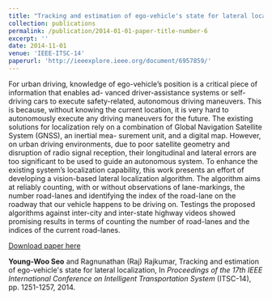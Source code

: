 ```yaml
---
title: "Tracking and estimation of ego-vehicle's state for lateral localization"
collection: publications
permalink: /publication/2014-01-01-paper-title-number-6
excerpt: ''
date: 2014-11-01
venue: 'IEEE-ITSC-14'
paperurl: 'http://ieeexplore.ieee.org/document/6957859/'
---
```

For urban driving, knowledge of ego-vehicle’s
position is a critical piece of information that enables ad-
vanced driver-assistance systems or self-driving cars to execute
safety-related, autonomous driving maneuvers. This is because,
without knowing the current location, it is very hard to
autonomously execute any driving maneuvers for the future.
The existing solutions for localization rely on a combination
of Global Navigation Satellite System (GNSS), an inertial mea-
surement unit, and a digital map. However, on urban driving
environments, due to poor satellite geometry and disruption
of radio signal reception, their longitudinal and lateral errors
are too significant to be used to guide an autonomous system.
To enhance the existing system’s localization capability, this
work presents an effort of developing a vision-based lateral
localization algorithm. The algorithm aims at reliably counting,
with or without observations of lane-markings, the number
road-lanes and identifying the index of the road-lane on the
roadway that our vehicle happens to be driving on. Testings the
proposed algorithms against inter-city and inter-state highway
videos showed promising results in terms of counting the
number of road-lanes and the indices of the current road-lanes.

[Download paper here](http://ieeexplore.ieee.org/document/6957859/)

**Young-Woo Seo** and Ragnunathan (Raj) Rajkumar, Tracking and estimation of ego-vehicle's state for lateral localization, In <i>Proceedings of the 17th IEEE International Conference on Intelligent Transportation System</i> (ITSC-14), pp. 1251-1257, 2014. 